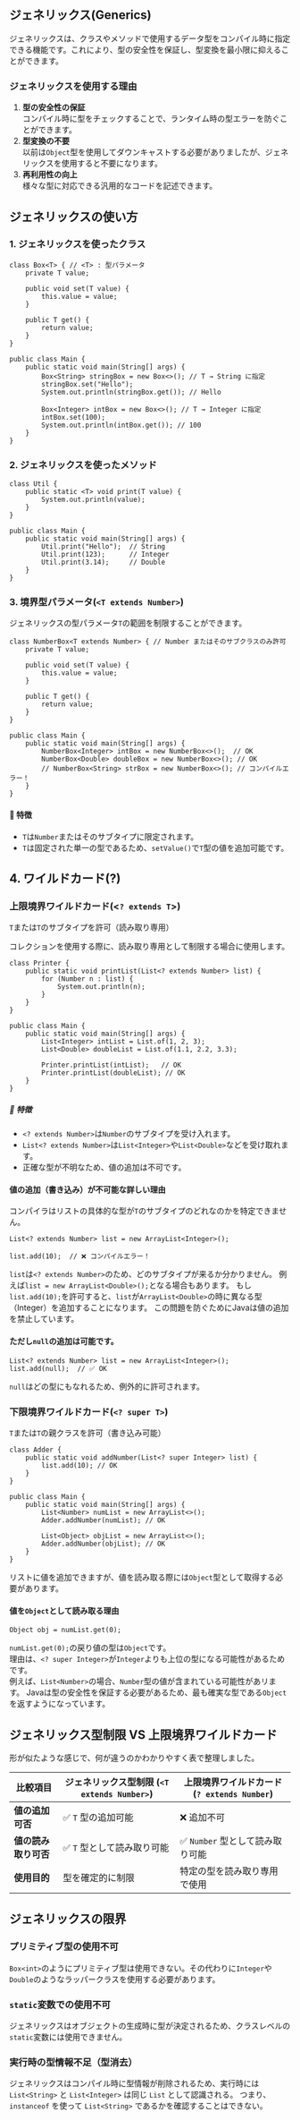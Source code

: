 ## ジェネリックス(Generics)
ジェネリックスは、クラスやメソッドで使用するデータ型をコンパイル時に指定できる機能です。これにより、型の安全性を保証し、型変換を最小限に抑えることができます。

### ジェネリックスを使用する理由
1. **型の安全性の保証**  
   コンパイル時に型をチェックすることで、ランタイム時の型エラーを防ぐことができます。  
2. **型変換の不要**  
   以前は`Object`型を使用してダウンキャストする必要がありましたが、ジェネリックスを使用すると不要になります。  
3. **再利用性の向上**  
   様々な型に対応できる汎用的なコードを記述できます。  

## ジェネリックスの使い方

### 1. ジェネリックスを使ったクラス

```
class Box<T> { // <T> : 型パラメータ
    private T value;

    public void set(T value) {
        this.value = value;
    }

    public T get() {
        return value;
    }
}

public class Main {
    public static void main(String[] args) {
        Box<String> stringBox = new Box<>(); // T → String に指定
        stringBox.set("Hello");
        System.out.println(stringBox.get()); // Hello

        Box<Integer> intBox = new Box<>(); // T → Integer に指定
        intBox.set(100);
        System.out.println(intBox.get()); // 100
    }
}
```

### 2. ジェネリックスを使ったメソッド

```
class Util {
    public static <T> void print(T value) {
        System.out.println(value);
    }
}

public class Main {
    public static void main(String[] args) {
        Util.print("Hello");  // String
        Util.print(123);      // Integer
        Util.print(3.14);     // Double
    }
}
```

### 3. 境界型パラメータ(`<T extends Number>`)

ジェネリックスの型パラメータ`T`の範囲を制限することができます。

```
class NumberBox<T extends Number> { // Number またはそのサブクラスのみ許可
    private T value;

    public void set(T value) {
        this.value = value;
    }

    public T get() {
        return value;
    }
}

public class Main {
    public static void main(String[] args) {
        NumberBox<Integer> intBox = new NumberBox<>();  // OK
        NumberBox<Double> doubleBox = new NumberBox<>(); // OK
        // NumberBox<String> strBox = new NumberBox<>(); // コンパイルエラー！
    }
}
```

#### 📌 特徴
- `T`は`Number`またはそのサブタイプに限定されます。
- `T`は固定された単一の型であるため、`setValue()`で`T`型の値を追加可能です。

## 4. ワイルドカード(?)

### 上限境界ワイルドカード(<`? extends T`>)
`T`または`T`のサブタイプを許可（読み取り専用）

コレクションを使用する際に、読み取り専用として制限する場合に使用します。

```
class Printer {
    public static void printList(List<? extends Number> list) {
        for (Number n : list) {
            System.out.println(n);
        }
    }
}

public class Main {
    public static void main(String[] args) {
        List<Integer> intList = List.of(1, 2, 3);
        List<Double> doubleList = List.of(1.1, 2.2, 3.3);
        
        Printer.printList(intList);   // OK
        Printer.printList(doubleList); // OK
    }
}
```

##### 📌 特徴
- `<? extends Number>`は`Number`のサブタイプを受け入れます。
- `List<? extends Number>`は`List<Integer>`や`List<Double>`などを受け取れます。
- 正確な型が不明なため、値の追加は不可です。

#### 値の追加（書き込み）が不可能な詳しい理由
コンパイラはリストの具体的な型が`T`のサブタイプのどれなのかを特定できません。

```
List<? extends Number> list = new ArrayList<Integer>();

list.add(10);  // ❌ コンパイルエラー！
```

`list`は`<? extends Number>`のため、どのサブタイプが来るか分かりません。
例えば`list = new ArrayList<Double>();`となる場合もあります。
もし`list.add(10);`を許可すると、`list`が`ArrayList<Double>`の時に異なる型（Integer）を追加することになります。
この問題を防ぐためにJavaは値の追加を禁止しています。

#### ただし`null`の追加は可能です。

```
List<? extends Number> list = new ArrayList<Integer>();
list.add(null);  // ✅ OK
```
`null`はどの型にもなれるため、例外的に許可されます。


### 下限境界ワイルドカード(`<? super T>`)
`T`または`T`の親クラスを許可（書き込み可能）

```
class Adder {
    public static void addNumber(List<? super Integer> list) {
        list.add(10); // OK
    }
}

public class Main {
    public static void main(String[] args) {
        List<Number> numList = new ArrayList<>();
        Adder.addNumber(numList); // OK

        List<Object> objList = new ArrayList<>();
        Adder.addNumber(objList); // OK
    }
}
```

リストに値を追加できますが、値を読み取る際には`Object`型として取得する必要があります。

#### 値を`Object`として読み取る理由

```
Object obj = numList.get(0);
```

`numList.get(0);`の戻り値の型は`Object`です。  
理由は、`<? super Integer>`が`Integer`よりも上位の型になる可能性があるためです。  
例えば、`List<Number>`の場合、`Number`型の値が含まれている可能性があリます。
Javaは型の安全性を保証する必要があるため、最も確実な型である`Object`を返すようになっています。

## ジェネリックス型制限 VS 上限境界ワイルドカード

形が似たような感じで、何が違うのかわかりやすく表で整理しました。

| 比較項目  | **ジェネリックス型制限** (`<T extends Number>`) | **上限境界ワイルドカード** (`? extends Number`) |
|-----------|--------------------------------|------------------------------|
| **値の追加可否** | ✅ `T` 型の追加可能 | ❌ 追加不可 |
| **値の読み取り可否** | ✅ `T` 型として読み取り可能 | ✅ `Number` 型として読み取り可能 |
| **使用目的** | 型を確定的に制限 | 特定の型を読み取り専用で使用 |

## ジェネリックスの限界

### プリミティブ型の使用不可

`Box<int>`のようにプリミティブ型は使用できない。その代わりに`Integer`や`Double`のようなラッパークラスを使用する必要があります。

### `static`変数での使用不可

ジェネリックスはオブジェクトの生成時に型が決定されるため、クラスレベルの`static`変数には使用できません。

### 実行時の型情報不足（型消去）

ジェネリックスはコンパイル時に型情報が削除されるため、実行時には `List<String>` と `List<Integer>` は同じ `List` として認識される。
つまり、`instanceof` を使って `List<String>` であるかを確認することはできない。
